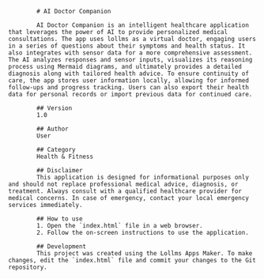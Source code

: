 
            # AI Doctor Companion

            AI Doctor Companion is an intelligent healthcare application that leverages the power of AI to provide personalized medical consultations. The app uses lollms as a virtual doctor, engaging users in a series of questions about their symptoms and health status. It also integrates with sensor data for a more comprehensive assessment. The AI analyzes responses and sensor inputs, visualizes its reasoning process using Mermaid diagrams, and ultimately provides a detailed diagnosis along with tailored health advice. To ensure continuity of care, the app stores user information locally, allowing for informed follow-ups and progress tracking. Users can also export their health data for personal records or import previous data for continued care.

            ## Version
            1.0

            ## Author
            User

            ## Category
            Health & Fitness

            ## Disclaimer
            This application is designed for informational purposes only and should not replace professional medical advice, diagnosis, or treatment. Always consult with a qualified healthcare provider for medical concerns. In case of emergency, contact your local emergency services immediately.

            ## How to use
            1. Open the `index.html` file in a web browser.
            2. Follow the on-screen instructions to use the application.

            ## Development
            This project was created using the Lollms Apps Maker. To make changes, edit the `index.html` file and commit your changes to the Git repository.
            